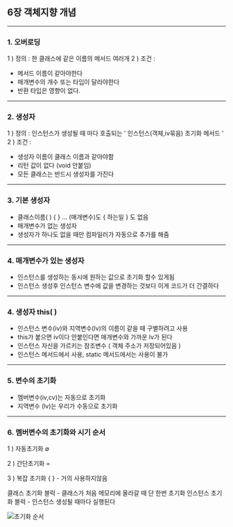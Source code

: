 
## 6장 객체지향 개념
----
### 1. 오버로딩
1 ) 정의 : 한 클래스에 같은 이름의 메서드 여러개
2 ) 조건 :
 * 메서드 이름이 같아야한다
 * 매개변수의 개수 또는 타입이 달라야한다
 * 반환 타입은 영향이 없다.
---

### 2. 생성자
1 ) 정의 : 인스턴스가 생성될 때 마다 호출되는 ' 인스턴스(객체,iv묶음) 초기화 메서드 '
2 ) 조건 :
 * 생성자 이름이 클래스 이름과 같아야함
 * 리턴 값이 없다 (void 안붙임)
 * 모든 클래스는 반드시 생성자를 가진다
---

### 3. 기본 생성자
* 클래스이름( ) {  } ... (매개변수)도 { 하는일 } 도 없음
* 매개변수가 없는 생성자
* 생성자가 하나도 없을 때만 컴파일러가 자동으로 추가를 해줌
---

### 4. 매개변수가 있는 생성자
* 인스턴스를 생성하는 동시에 원하는 값으로 초기화 할수 있게됨
* 인스턴스 생성후 인스턴스 변수에 값을 변경하는 것보다 이게 코드가 더 간결하다
---

### 4. 생성자 this( )
* 인스턴스 변수(iv)와 지역변수(lv)의 이름이 같을 때 구별하려고 사용
* this가 붙으면 iv이다 안붙인다면 매개변수와 가까운 lv가 된다
* 인스턴스 자신을 가르키는 참조변수 ( 객체 주소가 저장되어있음 )
* 인스턴스 메서드에서 사용, static 메서드에서는 사용이 불가
---

### 5. 변수의 초기화
+ 멤버변수(iv,cv)는 자동으로 초기화
+ 지역변수 (lv)는 우리가 수동으로 초기화
---

### 6. 멤버변수의 초기화와 시기 순서

 1 ) 자동초기화  ∅
 
 2 ) 간단초기화  =
 
 3 ) 복잡 초기화  { }  - 거의 사용하지않음

클래스 초기화 블럭 -  클래스가 처음 메모리에 올라갈 때 단 한번 초기화
인스턴스 초기화 블럭 -  인스턴스 생성될 때마다 실행된다

![초기화 순서](https://user-images.githubusercontent.com/86302876/218307751-9bf0498f-2b85-4c0b-bdcf-7721d8987121.jpg)

